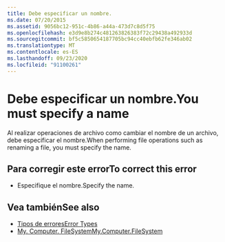 ```yaml
---
title: Debe especificar un nombre.
ms.date: 07/20/2015
ms.assetid: 9056bc12-951c-4b86-a44a-473d7c8d5f75
ms.openlocfilehash: e3d9e8b274c481263826383f72c29438a492933d
ms.sourcegitcommit: bf5c5850654187705bc94cc40ebfb62fe346ab02
ms.translationtype: MT
ms.contentlocale: es-ES
ms.lasthandoff: 09/23/2020
ms.locfileid: "91100261"
---
```

# <a name="you-must-specify-a-name"></a><span data-ttu-id="0cc8d-102">Debe especificar un nombre.</span><span class="sxs-lookup"><span data-stu-id="0cc8d-102">You must specify a name</span></span>

<span data-ttu-id="0cc8d-103">Al realizar operaciones de archivo como cambiar el nombre de un archivo, debe especificar el nombre.</span><span class="sxs-lookup"><span data-stu-id="0cc8d-103">When performing file operations such as renaming a file, you must specify the name.</span></span>  
  
## <a name="to-correct-this-error"></a><span data-ttu-id="0cc8d-104">Para corregir este error</span><span class="sxs-lookup"><span data-stu-id="0cc8d-104">To correct this error</span></span>  
  
- <span data-ttu-id="0cc8d-105">Especifique el nombre.</span><span class="sxs-lookup"><span data-stu-id="0cc8d-105">Specify the name.</span></span>  
  
## <a name="see-also"></a><span data-ttu-id="0cc8d-106">Vea también</span><span class="sxs-lookup"><span data-stu-id="0cc8d-106">See also</span></span>

- [<span data-ttu-id="0cc8d-107">Tipos de errores</span><span class="sxs-lookup"><span data-stu-id="0cc8d-107">Error Types</span></span>](../programming-guide/language-features/error-types.md)
- [<span data-ttu-id="0cc8d-108">My. Computer. FileSystem</span><span class="sxs-lookup"><span data-stu-id="0cc8d-108">My.Computer.FileSystem</span></span>](xref:Microsoft.VisualBasic.FileIO.FileSystem)
